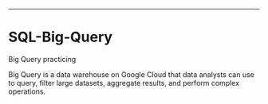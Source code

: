 __________________________________________

# SQL-Big-Query
Big Query practicing

Big Query is a data warehouse on Google Cloud that data analysts can use to query, filter large datasets, aggregate results, and perform complex operations. 

